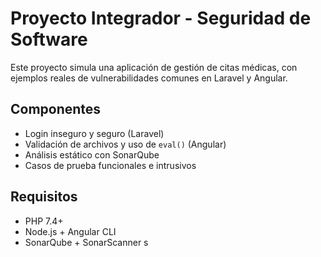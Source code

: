 # Proyecto Integrador - Seguridad de Software

Este proyecto simula una aplicación de gestión de citas médicas, con ejemplos reales de vulnerabilidades comunes en Laravel y Angular.

## Componentes
- Login inseguro y seguro (Laravel)
- Validación de archivos y uso de `eval()` (Angular)
- Análisis estático con SonarQube
- Casos de prueba funcionales e intrusivos

## Requisitos
- PHP 7.4+
- Node.js + Angular CLI
- SonarQube + SonarScanner
s
